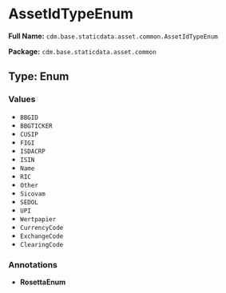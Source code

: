 # AssetIdTypeEnum

**Full Name:** `cdm.base.staticdata.asset.common.AssetIdTypeEnum`

**Package:** `cdm.base.staticdata.asset.common`

## Type: Enum

### Values

- `BBGID`
- `BBGTICKER`
- `CUSIP`
- `FIGI`
- `ISDACRP`
- `ISIN`
- `Name`
- `RIC`
- `Other`
- `Sicovam`
- `SEDOL`
- `UPI`
- `Wertpapier`
- `CurrencyCode`
- `ExchangeCode`
- `ClearingCode`
### Annotations

- **RosettaEnum**

